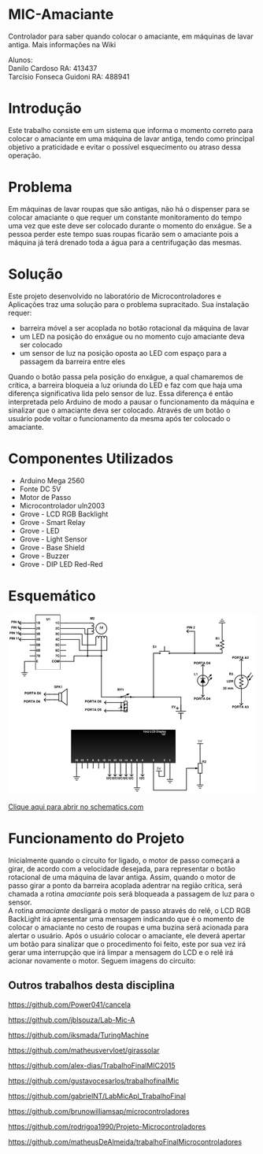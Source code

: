 # MIC-Amaciante
Controlador para saber quando colocar o amaciante, em máquinas de lavar antiga. Mais informações na Wiki
 
Alunos:  
Danilo Cardoso RA: 413437  
Tarcísio Fonseca Guidoni RA: 488941

# Introdução  

Este trabalho consiste em um sistema que informa o momento correto para colocar o amaciante em uma máquina de lavar antiga, tendo como principal objetivo a praticidade e evitar o possível esquecimento ou atraso dessa operação.

# Problema
Em máquinas de lavar roupas que são antigas, não há o dispenser para se colocar amaciante o que requer um constante monitoramento do tempo uma vez que este deve ser colocado durante o momento do enxágue. Se a pessoa perder este tempo suas roupas ficarão sem o amaciante pois a máquina já terá drenado toda a água para a centrifugação das mesmas.

# Solução

Este projeto desenvolvido no laboratório de Microcontroladores e Aplicações traz uma solução para o problema supracitado. Sua instalação requer:

* barreira móvel a ser acoplada no botão rotacional da máquina de lavar 
* um LED na posição do enxágue ou no momento cujo amaciante deva ser colocado
* um sensor de luz na posição oposta ao LED com espaço para a passagem da barreira entre eles   

Quando o botão passa pela posição do enxágue, a qual chamaremos de crítica, a barreira bloqueia a luz oriunda do LED e faz com que haja uma diferença significativa lida pelo sensor de luz. Essa diferença é então interpretada pelo Arduino de modo a pausar o funcionamento da máquina e sinalizar que o amaciante deva ser colocado. Através de um botão o usuário pode voltar o funcionamento da mesma após ter colocado o amaciante.

# Componentes Utilizados  
* Arduino Mega 2560  
* Fonte DC 5V
* Motor de Passo
* Microcontrolador uln2003
* Grove - LCD RGB Backlight
* Grove - Smart Relay
* Grove - LED
* Grove - Light Sensor  
* Grove - Base Shield  
* Grove - Buzzer  
* Grove - DIP LED Red-Red

# Esquemático
![Esquemático](https://github.com/Fonseka100/MIC-Amaciante/blob/master/Imagens/Esquematico.png)

[Clique aqui para abrir no schematics.com](http://www.schematics.com/project/mic-amaciante-24750/)

# Funcionamento do Projeto 
Inicialmente quando o circuito for ligado, o motor de passo começará a girar, de acordo com a velocidade desejada, para representar o botão rotacional de uma máquina de lavar antiga. Assim, quando o motor de passo girar a ponto da barreira acoplada adentrar na região crítica, será chamada a rotina _amaciante_ pois será bloqueada a passagem de luz para o sensor.  
A rotina _amaciante_ desligará o motor de passo através do relê, o LCD RGB BackLight irá apresentar uma mensagem indicando que é o momento de colocar o amaciante no cesto de roupas e uma buzina será acionada para alertar o usuário. Após o usuário colocar o amaciante, ele deverá apertar um botão para sinalizar que o procedimento foi feito, este por sua vez irá gerar uma interrupção que irá limpar a mensagem do LCD e o relê irá acionar novamente o motor.
Seguem imagens do circuito:

## Outros trabalhos desta disciplina

https://github.com/Power041/cancela

https://github.com/jblsouza/Lab-Mic-A

https://github.com/iksmada/TuringMachine

https://github.com/matheusvervloet/girassolar

https://github.com/alex-dias/TrabalhoFinalMIC2015

https://github.com/gustavocesarlos/trabalhofinalMic

https://github.com/gabrielNT/LabMicApl_TrabalhoFinal

https://github.com/brunowilliamsap/microcontroladores

https://github.com/rodrigoa1990/Projeto-Microcontroladores

https://github.com/matheusDeAlmeida/trabalhoFinalMicrocontroladores
